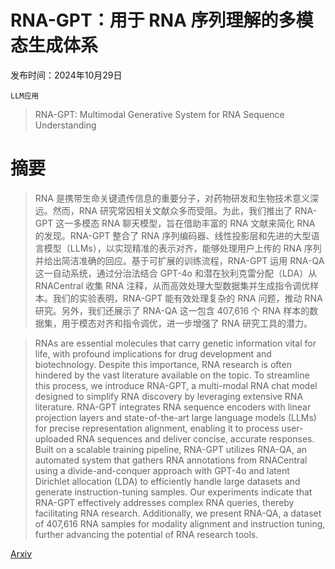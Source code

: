 # RNA-GPT：用于 RNA 序列理解的多模态生成体系

发布时间：2024年10月29日

`LLM应用`

> RNA-GPT: Multimodal Generative System for RNA Sequence Understanding

# 摘要

> RNA 是携带生命关键遗传信息的重要分子，对药物研发和生物技术意义深远。然而，RNA 研究常因相关文献众多而受阻。为此，我们推出了 RNA-GPT 这一多模态 RNA 聊天模型，旨在借助丰富的 RNA 文献来简化 RNA 的发现。RNA-GPT 整合了 RNA 序列编码器、线性投影层和先进的大型语言模型（LLMs），以实现精准的表示对齐，能够处理用户上传的 RNA 序列并给出简洁准确的回应。基于可扩展的训练流程，RNA-GPT 运用 RNA-QA 这一自动系统，通过分治法结合 GPT-4o 和潜在狄利克雷分配（LDA）从 RNACentral 收集 RNA 注释，从而高效处理大型数据集并生成指令调优样本。我们的实验表明，RNA-GPT 能有效处理复杂的 RNA 问题，推动 RNA 研究。另外，我们还展示了 RNA-QA 这一包含 407,616 个 RNA 样本的数据集，用于模态对齐和指令调优，进一步增强了 RNA 研究工具的潜力。

> RNAs are essential molecules that carry genetic information vital for life, with profound implications for drug development and biotechnology. Despite this importance, RNA research is often hindered by the vast literature available on the topic. To streamline this process, we introduce RNA-GPT, a multi-modal RNA chat model designed to simplify RNA discovery by leveraging extensive RNA literature. RNA-GPT integrates RNA sequence encoders with linear projection layers and state-of-the-art large language models (LLMs) for precise representation alignment, enabling it to process user-uploaded RNA sequences and deliver concise, accurate responses. Built on a scalable training pipeline, RNA-GPT utilizes RNA-QA, an automated system that gathers RNA annotations from RNACentral using a divide-and-conquer approach with GPT-4o and latent Dirichlet allocation (LDA) to efficiently handle large datasets and generate instruction-tuning samples. Our experiments indicate that RNA-GPT effectively addresses complex RNA queries, thereby facilitating RNA research. Additionally, we present RNA-QA, a dataset of 407,616 RNA samples for modality alignment and instruction tuning, further advancing the potential of RNA research tools.

[Arxiv](https://arxiv.org/abs/2411.08900)